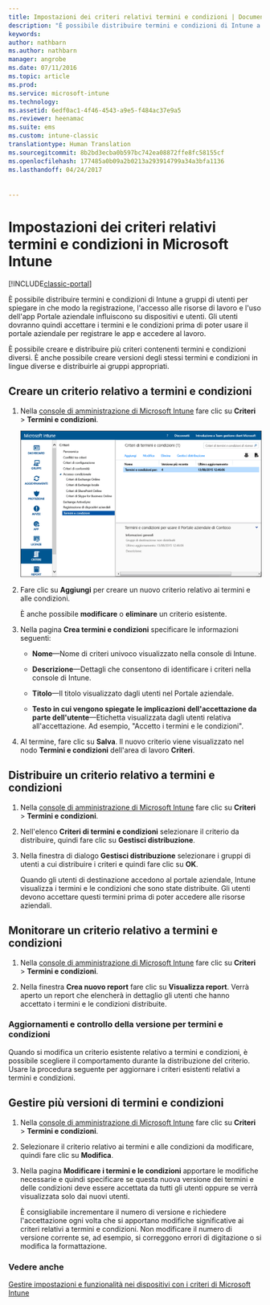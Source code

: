 ```yaml
---
title: Impostazioni dei criteri relativi termini e condizioni | Documentazione Microsoft
description: "È possibile distribuire termini e condizioni di Intune a gruppi di utenti per spiegare in che modo la registrazione, l&quot;accesso alle risorse di lavoro e l&quot;uso dell&quot;app Portale aziendale influiscono su dispositivi e utenti."
keywords: 
author: nathbarn
ms.author: nathbarn
manager: angrobe
ms.date: 07/11/2016
ms.topic: article
ms.prod: 
ms.service: microsoft-intune
ms.technology: 
ms.assetid: 6edf0ac1-4f46-4543-a9e5-f484ac37e9a5
ms.reviewer: heenamac
ms.suite: ems
ms.custom: intune-classic
translationtype: Human Translation
ms.sourcegitcommit: 8b2bd3ecba0b597bc742ea08872ffe8fc58155cf
ms.openlocfilehash: 177485a0b09a2b0213a293914799a34a3bfa1136
ms.lasthandoff: 04/24/2017


---
```


# <a name="terms-and-condition-policy-settings-in-microsoft-intune"></a>Impostazioni dei criteri relativi termini e condizioni in Microsoft Intune

[!INCLUDE[classic-portal](../includes/classic-portal.md)]

È possibile distribuire termini e condizioni di Intune a gruppi di utenti per spiegare in che modo la registrazione, l'accesso alle risorse di lavoro e l'uso dell'app Portale aziendale influiscono su dispositivi e utenti. Gli utenti dovranno quindi accettare i termini e le condizioni prima di poter usare il portale aziendale per registrare le app e accedere al lavoro.

È possibile creare e distribuire più criteri contenenti termini e condizioni diversi. È anche possibile creare versioni degli stessi termini e condizioni in lingue diverse e distribuirle ai gruppi appropriati.

## <a name="create-a-terms-and-conditions-policy"></a>Creare un criterio relativo a termini e condizioni

1.  Nella [console di amministrazione di Microsoft Intune](https://manage.microsoft.com) fare clic su **Criteri** &gt; **Termini e condizioni**.

    ![Schermata dei criteri relativi a termini e condizioni](./media/pol-sa-terms-conditions.png)

2.  Fare clic su **Aggiungi** per creare un nuovo criterio relativo ai termini e alle condizioni.

    È anche possibile **modificare** o **eliminare** un criterio esistente.

3.  Nella pagina **Crea termini e condizioni** specificare le informazioni seguenti:

    -   **Nome**&mdash;Nome di criteri univoco visualizzato nella console di Intune.

    -   **Descrizione**&mdash;Dettagli che consentono di identificare i criteri nella console di Intune.

    -   **Titolo**&mdash;Il titolo visualizzato dagli utenti nel Portale aziendale.

    -   **Testo in cui vengono spiegate le implicazioni dell'accettazione da parte dell'utente**&mdash;Etichetta visualizzata dagli utenti relativa all'accettazione. Ad esempio, "Accetto i termini e le condizioni".

4.  Al termine, fare clic su **Salva**. Il nuovo criterio viene visualizzato nel nodo **Termini e condizioni** dell'area di lavoro **Criteri**.

## <a name="deploy-a-terms-and-conditions-policy"></a>Distribuire un criterio relativo a termini e condizioni

1.  Nella [console di amministrazione di Microsoft Intune](https://manage.microsoft.com) fare clic su **Criteri** &gt; **Termini e condizioni**.

2.  Nell'elenco **Criteri di termini e condizioni** selezionare il criterio da distribuire, quindi fare clic su **Gestisci distribuzione**.

3.  Nella finestra di dialogo **Gestisci distribuzione** selezionare i gruppi di utenti a cui distribuire i criteri e quindi fare clic su **OK**.

    Quando gli utenti di destinazione accedono al portale aziendale, Intune visualizza i termini e le condizioni che sono state distribuite. Gli utenti devono accettare questi termini prima di poter accedere alle risorse aziendali.

## <a name="monitor-a-terms-and-conditions-policy"></a>Monitorare un criterio relativo a termini e condizioni

1.  Nella [console di amministrazione di Microsoft Intune](https://manage.microsoft.com) fare clic su **Criteri** &gt; **Termini e condizioni**.

2.  Nella finestra **Crea nuovo report** fare clic su **Visualizza report**. Verrà aperto un report che elencherà in dettaglio gli utenti che hanno accettato i termini e le condizioni distribuite.

### <a name="updates-and-version-control-for-terms-and-conditions"></a>Aggiornamenti e controllo della versione per termini e condizioni
Quando si modifica un criterio esistente relativo a termini e condizioni, è possibile scegliere il comportamento durante la distribuzione del criterio. Usare la procedura seguente per aggiornare i criteri esistenti relativi a termini e condizioni.

## <a name="work-with-multiple-versions-of-terms-and-conditions"></a>Gestire più versioni di termini e condizioni

1.  Nella [console di amministrazione di Microsoft Intune](https://manage.microsoft.com) fare clic su **Criteri** &gt; **Termini e condizioni**.

2.  Selezionare il criterio relativo ai termini e alle condizioni da modificare, quindi fare clic su **Modifica**.

3.  Nella pagina **Modificare i termini e le condizioni** apportare le modifiche necessarie e quindi specificare se questa nuova versione dei termini e delle condizioni deve essere accettata da tutti gli utenti oppure se verrà visualizzata solo dai nuovi utenti.

    È consigliabile incrementare il numero di versione e richiedere l'accettazione ogni volta che si apportano modifiche significative ai criteri relativi a termini e condizioni. Non modificare il numero di versione corrente se, ad esempio, si correggono errori di digitazione o si modifica la formattazione.

### <a name="see-also"></a>Vedere anche
[Gestire impostazioni e funzionalità nei dispositivi con i criteri di Microsoft Intune](manage-settings-and-features-on-your-devices-with-microsoft-intune-policies.md)

